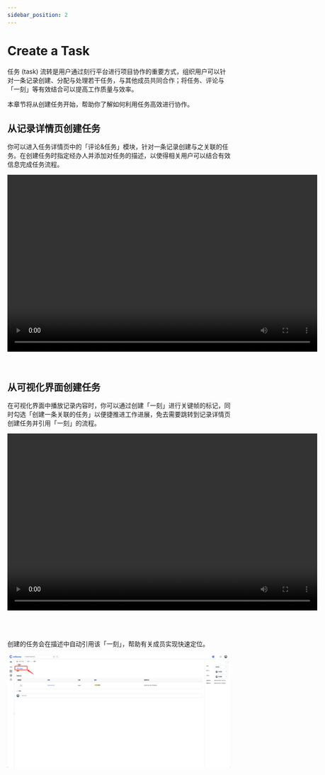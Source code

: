 ```yaml
---
sidebar_position: 2
---
```


# Create a Task

任务 (task) 流转是用户通过刻行平台进行项目协作的重要方式，组织用户可以针对一条记录创建、分配与处理若干任务，与其他成员共同合作；将任务、评论与「一刻」等有效结合可以提高工作质量与效率。

本章节将从创建任务开始，帮助你了解如何利用任务高效进行协作。

## 从记录详情页创建任务

你可以进入任务详情页中的「评论&任务」模块，针对一条记录创建与之关联的任务。在创建任务时指定经办人并添加对任务的描述，以使得相关用户可以结合有效信息完成任务流程。

<video src="https://coscene-artifacts-prod.oss-cn-hangzhou.aliyuncs.com/docs/4-receipts/task/create-task-in-record.mp4" controls="controls" width="700" height="400"></video>

<br />

## 从可视化界面创建任务

在可视化界面中播放记录内容时，你可以通过创建「一刻」进行关键帧的标记，同时勾选「创建一条关联的任务」以便捷推进工作进展，免去需要跳转到记录详情页创建任务并引用「一刻」的流程。

<video src="https://coscene-artifacts-prod.oss-cn-hangzhou.aliyuncs.com/docs/4-receipts/task/create-task-with-moment.mp4" controls="controls" width="700" height="400"></video>

<br />

<br />

创建的任务会在描述中自动引用该「一刻」，帮助有关成员实现快速定位。

![create-a-task-1](../img/create-a-task-1.png)

<br />
